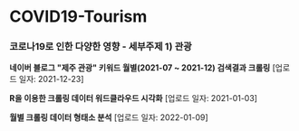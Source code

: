 # COVID19-Tourism
### 코로나19로 인한 다양한 영향 - 세부주제 1) 관광
**네이버 블로그 "제주 관광" 키워드 월별(2021-07 ~ 2021-12) 검색결과 크롤링** [업로드 일자: 2021-12-23]

**R을 이용한 크롤링 데이터 워드클라우드 시각화** [업로드 일자: 2021-01-03]

**월별 크롤링 데이터 형태소 분석** [업로드 일자: 2022-01-09]

